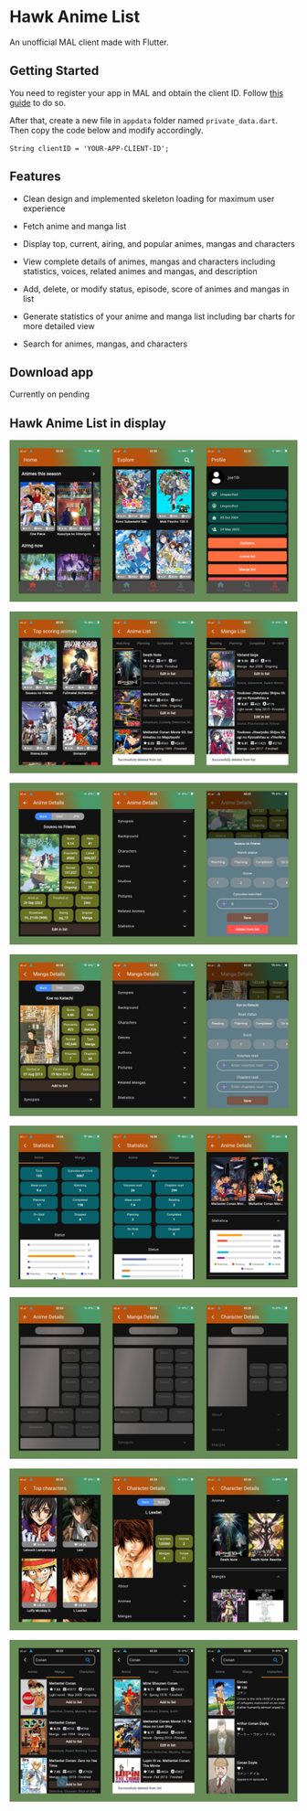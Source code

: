 # Hawk Anime List

An unofficial MAL client made with Flutter.

## Getting Started

You need to register your app in MAL and obtain the client ID. Follow [this guide](https://myanimelist.net/blog.php?eid=835707) to do so.

After that, create a new file in `appdata` folder named `private_data.dart`. Then copy the code below and modify accordingly.

`String clientID = 'YOUR-APP-CLIENT-ID';`

## Features

* Clean design and implemented skeleton loading for maximum user experience

* Fetch anime and manga list

* Display top, current, airing, and popular animes, mangas and characters

* View complete details of animes, mangas and characters including statistics, voices, related animes and mangas, and description

* Add, delete, or modify status, episode, score of animes and mangas in list

* Generate statistics of your anime and manga list including bar charts for more detailed view

* Search for animes, mangas, and characters

## Download app

Currently on pending

## Hawk Anime List in display

![Hawk anime list app](https://github.com/joec05/files/blob/main/hawk_anime_list/demo_1.png?raw=true "Hawk anime list app demo image 1")

![Hawk anime list app](https://github.com/joec05/files/blob/main/hawk_anime_list/demo_2.png?raw=true "Hawk anime list app demo image 2")

![Hawk anime list app](https://github.com/joec05/files/blob/main/hawk_anime_list/demo_4.png?raw=true "Hawk anime list app demo image 4")

![Hawk anime list app](https://github.com/joec05/files/blob/main/hawk_anime_list/demo_5.png?raw=true "Hawk anime list app demo image 5")

![Hawk anime list app](https://github.com/joec05/files/blob/main/hawk_anime_list/demo_6.png?raw=true "Hawk anime list app demo image 6")

![Hawk anime list app](https://github.com/joec05/files/blob/main/hawk_anime_list/demo_7.png?raw=true "Hawk anime list app demo image 7")

![Hawk anime list app](https://github.com/joec05/files/blob/main/hawk_anime_list/demo_8.png?raw=true "Hawk anime list app demo image 8")

![Hawk anime list app](https://github.com/joec05/files/blob/main/hawk_anime_list/demo_9.png?raw=true "Hawk anime list app demo image 9")